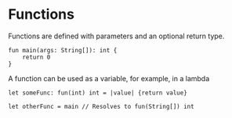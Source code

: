 # Functions

Functions are defined with parameters and an optional return type.

```
fun main(args: String[]): int {
    return 0
}
```

A function can be used as a variable,
for example, in a lambda

```
let someFunc: fun(int) int = |value| {return value}

let otherFunc = main // Resolves to fun(String[]) int
```
